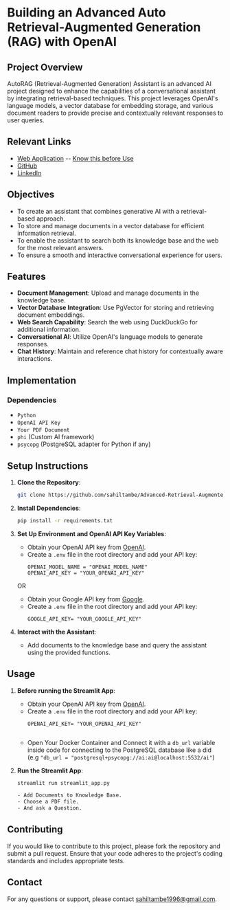 # Building an Advanced Auto Retrieval-Augmented Generation (RAG) with OpenAI

## Project Overview

AutoRAG (Retrieval-Augmented Generation) Assistant is an advanced AI project designed to enhance the capabilities of a conversational assistant by integrating retrieval-based techniques. This project leverages OpenAI's language models, a vector database for embedding storage, and various document readers to provide precise and contextually relevant responses to user queries.

## Relevant Links

- [Web Application](https://Advance-Auto-RAG-Assistant.streamlit.app/) -- [Know this before Use](#usage)
- [GitHub](https://github.com/sahiltambe/Advanced-Retrieval-Augmented-Generation-RAG-with-OpenAI/)
- [LinkedIn](https://www.linkedin.com/in/sahiltambe13//)

## Objectives

- To create an assistant that combines generative AI with a retrieval-based approach.
- To store and manage documents in a vector database for efficient information retrieval.
- To enable the assistant to search both its knowledge base and the web for the most relevant answers.
- To ensure a smooth and interactive conversational experience for users.

## Features

- **Document Management**: Upload and manage documents in the knowledge base.
- **Vector Database Integration**: Use PgVector for storing and retrieving document embeddings.
- **Web Search Capability**: Search the web using DuckDuckGo for additional information.
- **Conversational AI**: Utilize OpenAI's language models to generate responses.
- **Chat History**: Maintain and reference chat history for contextually aware interactions.

## Implementation

### Dependencies

- `Python`
- `OpenAI API Key`
- `Your PDF Document`
- `phi` (Custom AI framework)
- `psycopg` (PostgreSQL adapter for Python if any)

## Setup Instructions

1. **Clone the Repository**:
    ```bash
    git clone https://github.com/sahiltambe/Advanced-Retrieval-Augmented-Generation-RAG-with-OpenAI.git
    ```

2. **Install Dependencies**:
    ```bash
    pip install -r requirements.txt
    ```

3. **Set Up Environment and OpenAI API Key Variables**:
    - Obtain your OpenAI API key from [OpenAI](https://www.openai.com).
    - Create a `.env` file in the root directory and add your API key:
      ```env
      OPENAI_MODEL_NAME = "OPENAI_MODEL_NAME"
      OPENAI_API_KEY = "YOUR_OPENAI_API_KEY"
      ```
    OR

    - Obtain your Google API key from [Google](https://makersuite.google.com/).
    - Create a `.env` file in the root directory and add your API key:
      ```env
      GOOGLE_API_KEY= "YOUR_GOOGLE_API_KEY"

4. **Interact with the Assistant**:
    - Add documents to the knowledge base and query the assistant using the provided functions.


## Usage

1. **Before running the Streamlit App**:   
    - Obtain your OpenAI API key from [OpenAI](https://www.openai.com).
    - Create a `.env` file in the root directory and add your API key:
      ```env
      OPENAI_API_KEY= "YOUR_OPENAI_API_KEY"
    
    - Open Your Docker Container and Connect it with a `db_url` variable inside code for connecting to the PostgreSQL database like a did (e.g `"db_url = "postgresql+psycopg://ai:ai@localhost:5532/ai"`)



2. **Run the Streamlit App**:
    ```bash
    streamlit run streamlit_app.py
    
    - Add Documents to Knowledge Base.
    - Choose a PDF file.
    - And ask a Question.

## Contributing
If you would like to contribute to this project, please fork the repository and submit a pull request. Ensure that your code adheres to the project's coding standards and includes appropriate tests.

## Contact
For any questions or support, please contact [sahiltambe1996@gmail.com](mailto:sahiltambe1996@gmail.com).
